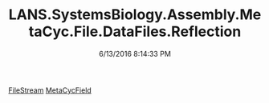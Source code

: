 ﻿---
title: LANS.SystemsBiology.Assembly.MetaCyc.File.DataFiles.Reflection
date: 6/13/2016 8:14:33 PM
---

[FileStream](T-LANS.SystemsBiology.Assembly.MetaCyc.File.DataFiles.Reflection.FileStream.html)
[MetaCycField](T-LANS.SystemsBiology.Assembly.MetaCyc.File.DataFiles.Reflection.MetaCycField.html)

